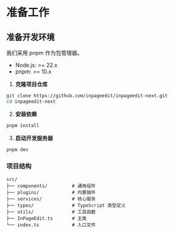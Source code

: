 # 准备工作

## 准备开发环境

我们采用 pnpm 作为包管理器。

- Node.js: >= 22.x
- pnpm: >= 10.x

1. **克隆项目仓库**

```bash
git clone https://github.com/inpageedit/inpageedit-next.git
cd inpageedit-next
```

2. **安装依赖**

```bash
pnpm install
```

3. **启动开发服务器**

```bash
pnpm dev
```

### 项目结构

```
src/
├── components/         # 通用组件
├── plugins/            # 内置插件
├── services/           # 核心服务
├── types/              # TypeScript 类型定义
├── utils/              # 工具函数
├── InPageEdit.ts       # 主类
└── index.ts            # 入口文件
```
